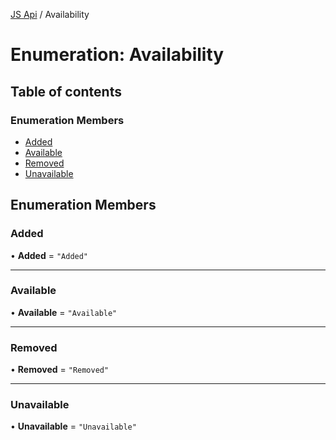 [JS Api](../index.md) / Availability

# Enumeration: Availability

## Table of contents

### Enumeration Members

- [Added](Availability.md#added)
- [Available](Availability.md#available)
- [Removed](Availability.md#removed)
- [Unavailable](Availability.md#unavailable)

## Enumeration Members

### Added

• **Added** = ``"Added"``

___

### Available

• **Available** = ``"Available"``

___

### Removed

• **Removed** = ``"Removed"``

___

### Unavailable

• **Unavailable** = ``"Unavailable"``
